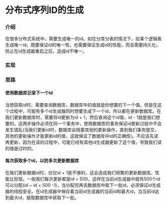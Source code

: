 # 分布式序列ID的生成

### 介绍
在很多分布式系统中，需要生成唯一的id。如在分库分表的情况下，给某个逻辑表生成唯一id。既要保证id的唯一性，也需要保证生成id的性能，而且需要持久化，防止在id生成器重启之后，造成id不唯一。

### 实现

### 思路

#### 使用数据库记录下一个id
当想获取id时，需要查询数据库，数据库中的值就是你想要的下一个值。但是在这个过程中，可能有多个id生成器同时想要生成下一个id，所以都在更新数据库。在我们更新数据库时，需要将id更新为id + 1，然后查询这个id值，id - 1就是我们想要的。这两步操作必须在同一个事务中，使用数据库的事务保证id更新过程中不会发生错乱(当我们更新id时，数据库会阻塞其他的更新操作，直到我们事务提交，其他的更新操作才能更新id的值，这就保证了数据库中id的正确性)。不应该先读再更新，因为在读的过程中，可能已经有其他id生成器更新了这个值，导致我们读的值是过时的。

#### 每次获取多个id，以防多次更新数据库
在我们更新数据id时，仅仅id + 1是不够的，这会造成我们频繁的更新数据库，性能比较低。一般我们每次更新都是id + 500，这样在当前id生成器中就有500个id可以分配(id ~ id + 500 -1)，当分配完再去数据库中取下一批id，必须保证id生成器的线程安全。在id生成器中保存着当前id生成器的当前id和最大id，当当前id达到最大id，就取数据库中获取下一批。

